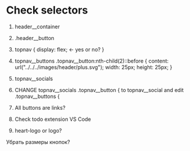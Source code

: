 # Check selectors

1. header__container

2. .header__button

3. topnav {
  display: flex;  <- yes or no?
}

4. topnav__buttons .topnav__button:nth-child(2)::before {
  content: url("../../../images/header/plus.svg");
  width: 25px;
  height: 25px;
}

5. topnav__socials

6. CHANGE topnav__socials .topnav__button { to topnav__social and edit .topnav__buttons { 

7. All buttons are links?

8. Check todo extension VS Code

9. heart-logo or logo?

Убрать размеры кнопок?
